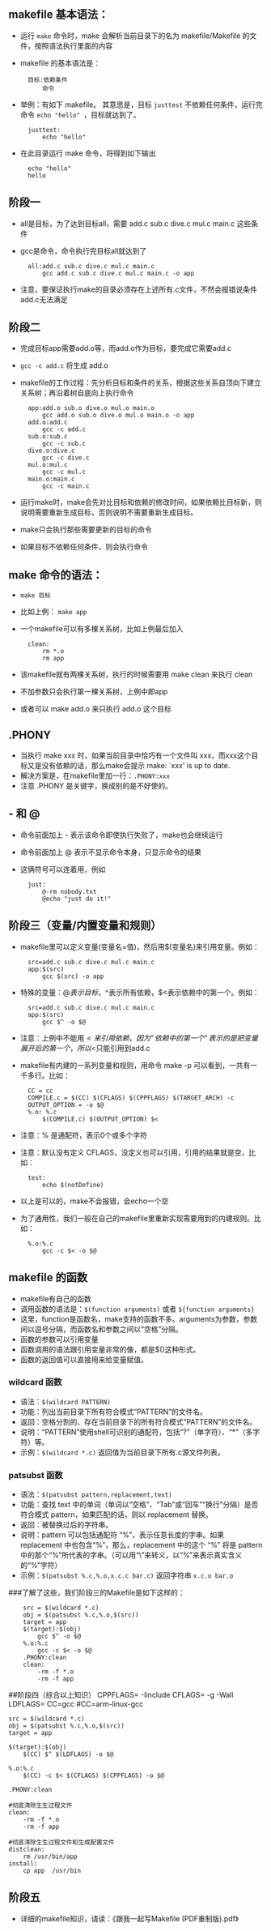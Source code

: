 ## makefile 基本语法：
* 运行 `make` 命令时，make 会解析当前目录下的名为 makefile/Makefile 的文件，按照语法执行里面的内容
* makefile 的基本语法是：

		目标:依赖条件
			命令
* 举例：有如下 makefile。 其意思是，目标 `justtest` 不依赖任何条件，运行完命令 `echo "hello" `，目标就达到了。

		justtest:
			echo "hello"
* 在此目录运行 make 命令，将得到如下输出

		echo "hello"
		hello

## 阶段一
* all是目标，为了达到目标all，需要 add.c sub.c dive.c mul.c main.c 这些条件
* gcc是命令，命令执行完目标all就达到了

		all:add.c sub.c dive.c mul.c main.c
			gcc add.c sub.c dive.c mul.c main.c -o app
* 注意，要保证执行make的目录必须存在上述所有.c文件，不然会报错说条件add.c无法满足
	
## 阶段二
* 完成目标app需要add.o等，而add.o作为目标，要完成它需要add.c
* `gcc -c add.c` 将生成 add.o
* makefile的工作过程：先分析目标和条件的关系，根据这些关系自顶向下建立关系树；再沿着树自底向上执行命令
 
		app:add.o sub.o dive.o mul.o main.o
			gcc add.o sub.o dive.o mul.o main.o -o app
		add.o:add.c
			gcc -c add.c
		sub.o:sub.c
			gcc -c sub.c
		dive.o:dive.c
			gcc -c dive.c
		mul.o:mul.c
			gcc -c mul.c
		main.o:main.c
			gcc -c main.c
	
* 运行make时，make会先对比目标和依赖的修改时间，如果依赖比目标新，则说明需要重新生成目标，否则说明不需要重新生成目标。
* make只会执行那些需要更新的目标的命令
* 如果目标不依赖任何条件，则会执行命令
	
## make 命令的语法：
* `make 目标`
* 比如上例： `make app`
* 一个makefile可以有多棵关系树，比如上例最后加入

		clean:
			rm *.o
			rm app
* 该makefile就有两棵关系树，执行的时候需要用 make clean 来执行 clean
* 不加参数只会执行第一棵关系树，上例中即app
* 或者可以 make add.o 来只执行 add.o 这个目标

## .PHONY
* 当执行 make xxx 时，如果当前目录中恰巧有一个文件叫 xxx，而xxx这个目标又是没有依赖的话，那么make会提示 make: `xxx' is up to date.
* 解决方案是，在makefile里加一行：`.PHONY:xxx`
* 注意 .PHONY 是关键字，换成别的是不好使的。
	
## - 和 @
* 命令前面加上 - 表示该命令即使执行失败了，make也会继续运行
* 命令前面加上 @ 表示不显示命令本身，只显示命令的结果
* 这俩符号可以连着用，例如

		just:
		    @-rm nobody.txt
		    @echo "just do it!"
	
## 阶段三（变量/内置变量和规则）
* makefile里可以定义变量(变量名=值)，然后用$(变量名)来引用变量。例如：

		src=add.c sub.c dive.c mul.c main.c
		app:$(src)
			gcc $(src) -o app
* 特殊的变量：$@表示目标，$^表示所有依赖，$<表示依赖中的第一个。例如：

		src=add.c sub.c dive.c mul.c main.c
		app:$(src)
			gcc $^ -o $@
* 注意：上例中不能用$<来引用依赖，因为“依赖中的第一个”表示的是把变量展开后的第一个，所以$<只能引用到add.c
* makefile有内建的一系列变量和规则，用命令 make -p 可以看到，一共有一千多行。比如：

		CC = cc
		COMPILE.c = $(CC) $(CFLAGS) $(CPPFLAGS) $(TARGET_ARCH) -c
		OUTPUT_OPTION = -o $@
		%.o: %.c
			$(COMPILE.c) $(OUTPUT_OPTION) $<
* 注意：% 是通配符，表示0个或多个字符
* 注意：默认没有定义 CFLAGS，没定义也可以引用，引用的结果就是空，比如：

		test:
			echo $(notDefine)
* 以上是可以的，make不会报错，会echo一个空
* 为了通用性，我们一般在自己的makefile里重新实现需要用到的内建规则。比如：

		%.o:%.c
			gcc -c $< -o $@
	
## makefile 的函数
* makefile有自己的函数
* 调用函数的语法是：`$(function arguments)` 或者 `${function arguments}`
* 这里，function是函数名，make支持的函数不多。arguments为参数，参数间以逗号分隔，而函数名和参数之间以“空格”分隔。
* 函数的参数可以引用变量
* 函数调用的语法跟引用变量非常的像，都是$()这种形式。
* 函数的返回值可以直接用来给变量赋值。  
	
### wildcard 函数
* 语法：`$(wildcard PATTERN)`
* 功能：列出当前目录下所有符合模式“PATTERN”的文件名。
* 返回：空格分割的、存在当前目录下的所有符合模式“PATTERN”的文件名。
* 说明：“PATTERN”使用shell可识别的通配符，包括“?”（单字符）、“*”（多字符）等。
* 示例：`$(wildcard *.c)` 返回值为当前目录下所有.c源文件列表。  
	
### patsubst 函数
* 语法：`$(patsubst pattern,replacement,text)`
* 功能：查找 text 中的单词（单词以“空格”、“Tab”或“回车”“换行”分隔）是否符合模式 pattern，如果匹配的话，则以 replacement 替换。
* 返回：被替换过后的字符串。
* 说明：pattern 可以包括通配符 “%”，表示任意长度的字串。如果 replacement 中也包含“%”，那么，replacement 中的这个 “%” 将是 pattern 中的那个“%”所代表的字串。（可以用“\”来转义，以“\%”来表示真实含义的“%”字符）
* 示例：`$(patsubst %.c,%.o,x.c.c bar.c)` 返回字符串 `x.c.o bar.o`
	
###了解了这些，我们阶段三的Makefile是如下这样的：

		src = $(wildcard *.c)
		obj = $(patsubst %.c,%.o,$(src))
		target = app
		$(target):$(obj)
			gcc $^ -o $@
		%.o:%.c
			gcc -c $< -o $@
		.PHONY:clean
		clean:
			-rm -f *.o
			-rm -f app
	
##阶段四（综合以上知识）
	CPPFLAGS= -Iinclude
	CFLAGS= -g -Wall
	LDFLAGS= 
	CC=gcc
	#CC=arm-linux-gcc
	
	src = $(wildcard *.c)
	obj = $(patsubst %.c,%.o,$(src))
	target = app
	
	$(target):$(obj)
		$(CC) $^ $(LDFLAGS) -o $@
	
	%.o:%.c
		$(CC) -c $< $(CFLAGS) $(CPPFLAGS) -o $@
	
	.PHONY:clean
	
	#彻底清除生生过程文件
	clean:
		-rm -f *.o
		-rm -f app
	
	#彻底清除生生过程文件和生成配置文件
	distclean:
		rm /usr/bin/app
	install:
		cp app  /usr/bin	


## 阶段五
* 详细的makefile知识，请读：《跟我一起写Makefile (PDF重制版).pdf》







